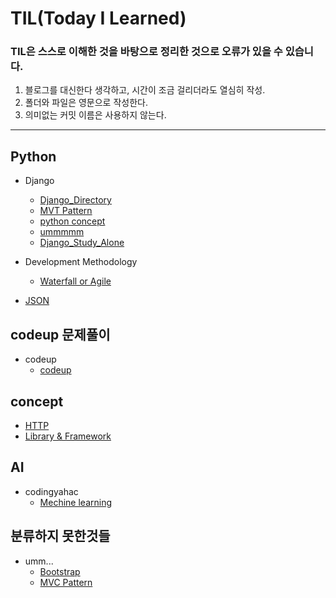# TIL(Today I Learned)

### TIL은 스스로 이해한 것을 바탕으로 정리한 것으로 오류가 있을 수 있습니다.

1. 블로그를 대신한다 생각하고, 시간이 조금 걸리더라도 열심히 작성.
2. 폴더와 파일은 영문으로 작성한다.
3. 의미없는 커밋 이름은 사용하지 않는다.

---

## Python
- Django
  - [Django_Directory](https://github.com/yagi4168/TIL/blob/master/Django/Django_Directory.md)
  - [MVT Pattern](https://github.com/yagi4168/TIL/blob/master/Django/MVT%20Pattern.md)
  - [python concept](https://github.com/yagi4168/TIL/blob/master/Django/python%20concept.md)
  - [ummmmm](https://github.com/yagi4168/TIL/blob/master/Django/ummmmm.md)
  - [Django_Study_Alone](https://github.com/yagi4168/TIL/blob/master/Django/Django_Study_Alone.md)
- Development Methodology
  - [Waterfall or Agile](https://github.com/yagi4168/TIL/blob/master/Development%20Methodology/Waterfall%20or%20Agile.md)
  
- [JSON](https://github.com/yagi4168/TIL/tree/master/JSON)
  
## codeup 문제풀이
- codeup
  - [codeup](https://github.com/yagi4168/TIL/tree/master/codeup)
  
## concept
- [HTTP](https://github.com/yagi4168/TIL/blob/master/concept/HTTP.md)
- [Library & Framework](https://github.com/yagi4168/TIL/blob/master/concept/Library%20%26%20Framework.md)
  
## AI
- codingyahac
  - [Mechine learning](https://github.com/yagi4168/TIL/tree/master/codingyahac)
  
## 분류하지 못한것들
- umm...
  - [Bootstrap](https://github.com/yagi4168/TIL/blob/master/umm.../Bootstrap.md)
  - [MVC Pattern](https://github.com/yagi4168/TIL/blob/master/umm.../MVC%20Pattern.md)
